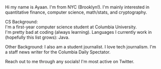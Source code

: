 Hi my name is Ayaan. I'm from NYC (Brooklyn!). I'm mainly interested in 
quantitative finance, computer science, math/stats, and cryptography. 

CS Background:   
I'm a first-year computer science student at Columbia University.   
I'm pretty bad at coding (always learning). 
Languages I currently work in (hopefully this list grows): Java. 

Other Background: 
I also am a student journalist. I love tech journalism. 
I'm a staff news writer for the Columbia Daily Spectator.  

Reach out to me through any socials! I'm most active on Twitter. 
